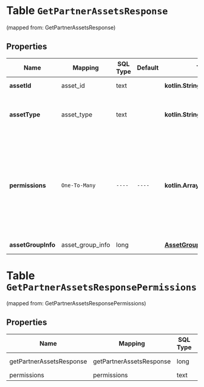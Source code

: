 
# Table `GetPartnerAssetsResponse`
(mapped from: GetPartnerAssetsResponse)

## Properties
Name | Mapping | SQL Type | Default | Type | Description | Notes
---- | ------- | -------- | ------- | ---- | ----------- | -----
**assetId** | asset_id | text |  | **kotlin.String** | Unique identifier of a business asset. |  [optional]
**assetType** | asset_type | text |  | **kotlin.String** | Type of asset. Currently we only support AD_ACCOUNT and PROFILE, and ASSET_GROUP. |  [optional]
**permissions** | `One-To-Many` | `----` | `----`  | **kotlin.Array&lt;kotlin.String&gt;** | The permissions you or your partner has on the asset. If partner_type&#x3D;INTERNAL, the permission levels are for the access the partner has to your business asset.&lt;br&gt; If partner_type&#x3D;EXTERNAL, the permission levels are for the access you have to the partner&#39;s business asset. |  [optional]
**assetGroupInfo** | asset_group_info | long |  | [**AssetGroupBinding**](AssetGroupBinding.md) |  |  [optional] [foreignkey]




# **Table `GetPartnerAssetsResponsePermissions`**
(mapped from: GetPartnerAssetsResponsePermissions)

## Properties
Name | Mapping | SQL Type | Default | Type | Description | Notes
---- | ------- | -------- | ------- | ---- | ----------- | -----
getPartnerAssetsResponse | getPartnerAssetsResponse | long | | kotlin.Long | Primary Key | *one*
permissions | permissions | text | | kotlin.String | Foreign Key | *many*




